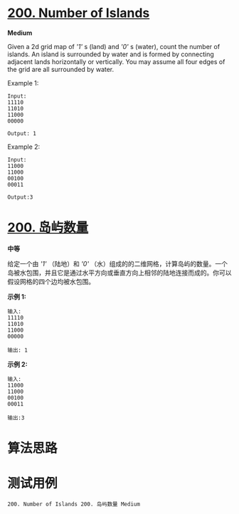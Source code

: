 # [200. Number of Islands][enTitle]

**Medium**

Given a 2d grid map of  *'1'* s (land) and  *'0'* s (water), count the number of islands. An island is surrounded by water and is formed by connecting adjacent lands horizontally or vertically. You may assume all four edges of the grid are all surrounded by water.

Example 1:

```
Input:
11110
11010
11000
00000

Output: 1

```

Example 2:

```
Input:
11000
11000
00100
00011

Output:3

```
# [200. 岛屿数量][cnTitle]

**中等**

给定一个由  *'1'* （陆地）和  *'0'* （水）组成的的二维网格，计算岛屿的数量。一个岛被水包围，并且它是通过水平方向或垂直方向上相邻的陆地连接而成的。你可以假设网格的四个边均被水包围。

**示例 1:** 

```
输入:
11110
11010
11000
00000

输出: 1

```

**示例 2:** 

```
输入:
11000
11000
00100
00011

输出:3

```


# 算法思路

# 测试用例
```
200. Number of Islands 200. 岛屿数量 Medium
```

[enTitle]: https://leetcode.com/problems/number-of-islands/
[cnTitle]: https://leetcode-cn.com/problems/number-of-islands/
